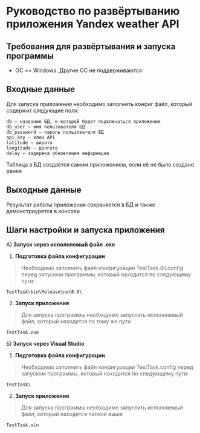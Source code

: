 # Руководство по развёртыванию приложения Yandex weather API


## Требования для развёртывания и запуска программы

* ОС == Windows. Другие ОС не поддерживаются

## Входные данные
Для запуска приложения необходимо заполнить конфиг файл, который содержит следующие поля:
```
db — название БД, к которой будет подключаться приложение
db_user — имя пользователя БД
db_password — пароль пользователя БД
api_key — ключ API
latitude — широта
longitude — долгота
delay — задержка обновления информации
```
Таблица в БД создаётся самим приложением, если её не было создано ранее
## Выходные данные
Результат работы приложения сохраняется в БД и также демонстриурется в консоли

## Шаги настройки и запуска приложения

А) **Запуск через исполняемый файл .exe**

1. **Подготовка файла конфигурации** 
> Необходимо заполнить файл конфигурации TestTask.dll.config перед запуском программы, который находится по следующему пути:
```
TestTask\bin\Release\net8.0\
```
2. **Запуск приложения**
> Для запуска программы необходимо запустить исполняемый файл, который находится по тому же пути
```
TestTask.exe
```

Б) **Запуск через Visual Studio**

1. **Подготовка файла конфигурации** 
> Необходимо заполнить файл конфигурации TestTask.config перед запуском программы, который находится по следующему пути:
```
TestTask\
```
2. **Запуск приложения**
> Для запуска программы необходимо запустить исполняемый файл, который находится папкой выше
```
TestTask.sln
```
